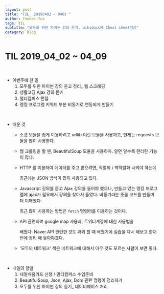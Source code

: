 ```yaml
---
layout: post
title: "TIL_ 20190402 ~ 0409 "
author: fennec-fox
tags: TIL
subtitle: "모두를 위한 파이썬 강의 듣기, wikidocs에 Cheat sheet작성"
category: blog
---
```




# TIL 2019_04_02 ~ 04_09

<br>

- 이번주에 한 일
  1. 모두를 위한 파이썬 강의 듣고 정리_ 웹 스크래핑
  2. 생활코딩 Ajax 강의 듣기
  3. 멀티캠퍼스 면접
  4. 랭킹 프로그램 키워드 부분 비동기로 연동되게 만들기 

<br>

- 배운 것 

  - 소켓 모듈을 쉽게 이용하려고 urllib 이란 모듈을 사용하고, 현재는 requests 모듈을 많이 사용한다.

  - 웹 크롤링을 할 땐, BeautifulSoup 모듈을 사용하자. 알면 알수록 편리한 기능이 많다.

  - HTTP 를 이용하여 데이터를 주고 받으려면, 직렬화 / 역직렬화 시켜야 하는데

    최근에는 JSON 방식이 많이 사용되고 있다.    

  - Javascript 강의를 듣고 Ajax 강의를 들어야 했으나, 만들고 있는 랭킹 프로그램에 ajax가 필요해서 강의를 찾아서 들었다. 비동기라는 뜻을 코드를 만들며 더 이해했다.

    최근 많이 사용하는 방법은 `fetch` 명령어를 이용하는 것이다. 

  - API 관련하여 google map 사용과, 트위터계정에 대한 사용법을 

    배웠다. Naver API 관련한 것도 과외 할 때 배웠기에 실습을 다시 해보고 한꺼번에 정리 해 놓아야겠다.

  - '모두의 네트워크' 책은 네트워크에 대해서 아무 것도 모르는 사람이 보면 좋다. 

<br>

- 내일의 할일
  1. 내일배움카드 신청 / 멀티캠퍼스 수업준비
  2. BeautifulSoup, Json, Ajax, Dom 관련 명령어 정리하기  
  3. 모두를 위한 파이썬 강의 듣기_ 데이터베이스 처리 

